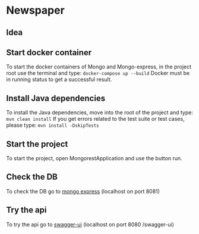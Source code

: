 # Newspaper
## Idea


## Start docker container
To start the docker containers of Mongo and Mongo-express, in the project root use the terminal and type:
`docker-compose up --build`
Docker must be in running status to get a successful result.

## Install Java dependencies
To install the Java dependencies, move into the root of the project and type:
`mvn clean install`
If you get errors related to the test suite or test cases, please type:
`mvn install -DskipTests`

## Start the project
To start the project, open MongorestApplication and use the button run.

## Check the DB
To check the DB go to [mongo express](http://localhost:8081/unimolab/) (localhost on port 8081)

## Try the api
To try the api go to [swagger-ui](http://localhost:8080/swagger-ui/index.html) (localhost on port 8080 /swagger-ui)